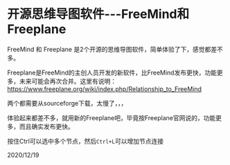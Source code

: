 # 开源思维导图软件---FreeMind和Freeplane

FreeMind 和 Freeplane 是2个开源的思维导图软件，简单体验了下，感觉都差不多。  

Freeplane是FreeMind的主创人员开发的新软件，比FreeMind发布更快，功能更多，未来可能会再次合并。这里有说明：  
https://www.freeplane.org/wiki/index.php/Relationship_to_FreeMind  

两个都需要从sourceforge下载，太慢了，，，  

体验起来都差不多，就用新的Freeplane吧，毕竟按Freeplane官网说的，功能更多，而且确实发布更快。  

按住Ctrl可以选中多个节点，然后`Ctrl+L`可以增加节点连接  


2020/12/19  
